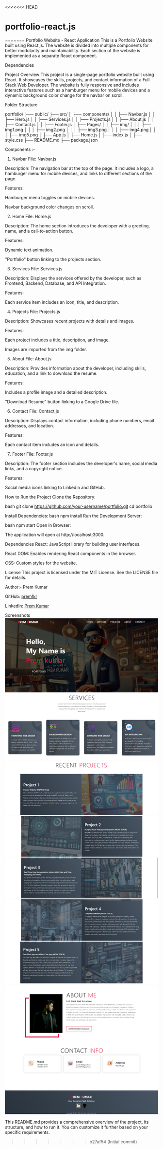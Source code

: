 <<<<<<< HEAD
# portfolio-react.js
=======
Portfolio Website - React Application
This is a Portfolio Website built using React.js. The website is divided into multiple components for better modularity and maintainability. Each section of the website is implemented as a separate React component.

Dependencies

Project Overview
This project is a single-page portfolio website built using React. It showcases the skills, projects, and contact information of a Full Stack Web Developer. The website is fully responsive and includes interactive features such as a hamburger menu for mobile devices and a dynamic background color change for the navbar on scroll.

Folder Structure

portfolio/
├── public/
├── src/
│   ├── components/
│   │   ├── Navbar.js
│   │   ├── Hero.js
│   │   ├── Services.js
│   │   ├── Projects.js
│   │   ├── About.js
│   │   ├── Contact.js
│   │   ├── Footer.js
│   ├── Pages/
│   │   ├── img/
│   │   │   ├── img1.png
│   │   │   ├── img2.png
│   │   │   ├── img3.png
│   │   │   ├── img4.png
│   │   │   ├── img5.png
│   ├── App.js
│   ├── Home.js
│   ├── index.js
│   ├── style.css
├── README.md
├── package.json



Components :- 

1. Navbar
File: Navbar.js

Description: The navigation bar at the top of the page. It includes a logo, a hamburger menu for mobile devices, and links to different sections of the page.

Features:

Hamburger menu toggles on mobile devices.

Navbar background color changes on scroll.

2. Home
File: Home.js

Description: The home section introduces the developer with a greeting, name, and a call-to-action button.

Features:

Dynamic text animation.

"Portfolio" button linking to the projects section.

3. Services
File: Services.js

Description: Displays the services offered by the developer, such as Frontend, Backend, Database, and API Integration.

Features:

Each service item includes an icon, title, and description.

4. Projects
File: Projects.js

Description: Showcases recent projects with details and images.

Features:

Each project includes a title, description, and image.

Images are imported from the img folder.

5. About
File: About.js

Description: Provides information about the developer, including skills, education, and a link to download the resume.

Features:

Includes a profile image and a detailed description.

"Download Resume" button linking to a Google Drive file.

6. Contact
File: Contact.js

Description: Displays contact information, including phone numbers, email addresses, and location.

Features:

Each contact item includes an icon and details.

7. Footer
File: Footer.js

Description: The footer section includes the developer's name, social media links, and a copyright notice.

Features:

Social media icons linking to LinkedIn and GitHub.

How to Run the Project
Clone the Repository:

bash
git clone https://github.com/your-username/portfolio.git
cd portfolio

Install Dependencies:
bash
npm install
Run the Development Server:

bash
npm start
Open in Browser:

The application will open at http://localhost:3000.

Dependencies
React: JavaScript library for building user interfaces.

React DOM: Enables rendering React components in the browser.

CSS: Custom styles for the website.

License
This project is licensed under the MIT License. See the LICENSE file for details.

Author:- 
Prem Kumar

GitHub: [prem1kr](https://github.com/prem1kr)

LinkedIn: [Prem Kumar](https://www.linkedin.com/in/prem-kumar-3b38b1290/)

Screenshots
![alt Home](<Screenshot 2025-03-21 222302.png>)
![alt Services](<Screenshot 2025-03-21 222321.png>)
![alt Project](<Screenshot 2025-03-21 224333.png>)
![alt Project](<Screenshot 2025-03-21 224346.png>)
![alt Project](<Screenshot 2025-03-21 224358.png>)
![alt Project](<Screenshot 2025-03-21 224407.png>)
![alt Project](<Screenshot 2025-03-21 224419.png>)
![alt About](<Screenshot 2025-03-21 222431.png>)
![alt Contact](<Screenshot 2025-03-21 222440.png>)
![alt Footer](<Screenshot 2025-03-21 222457.png>)


This README.md provides a comprehensive overview of the project, its structure, and how to run it. You can customize it further based on your specific requirements.

>>>>>>> b27af54 (Initial commit)
